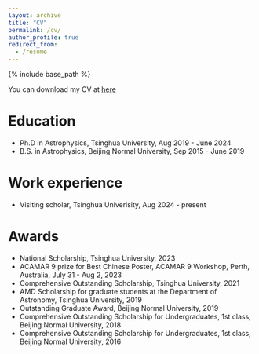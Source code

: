```yaml
---
layout: archive
title: "CV"
permalink: /cv/
author_profile: true
redirect_from:
  - /resume
---
```


{% include base_path %}

You can download my CV at <a href="/files/CV.pdf" download>here</a>

Education
======
* Ph.D in Astrophysics, Tsinghua University, Aug 2019 - June 2024
* B.S. in Astrophysics, Beijing Normal University, Sep 2015 - June 2019

Work experience
======
* Visiting scholar, Tsinghua Univerisity, Aug 2024 - present
  
Awards
======
- National Scholarship, Tsinghua University, 2023
- ACAMAR 9 prize for Best Chinese Poster, ACAMAR 9 Workshop, Perth, Australia, July 31 - Aug 2, 2023
- Comprehensive Outstanding Scholarship, Tsinghua University, 2021
- AMD Scholarship for graduate students at the Department of Astronomy, Tsinghua University, 2019
- Outstanding Graduate Award, Beijing Normal University, 2019
- Comprehensive Outstanding Scholarship for Undergraduates, 1st class, Beijing Normal University, 2018
- Comprehensive Outstanding Scholarship for Undergraduates, 1st class, Beijing Normal University, 2016
